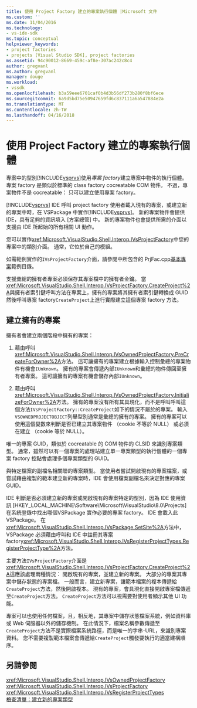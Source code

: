 ```yaml
---
title: 使用 Project Factory 建立的專案執行個體 |Microsoft 文件
ms.custom: ''
ms.date: 11/04/2016
ms.technology:
- vs-ide-sdk
ms.topic: conceptual
helpviewer_keywords:
- project factories
- projects [Visual Studio SDK], project factories
ms.assetid: 94c90012-8669-459c-af8e-307ac242c8c4
author: gregvanl
ms.author: gregvanl
manager: douge
ms.workload:
- vssdk
ms.openlocfilehash: b3a59eee6701caf0b4d3b56df273b280f8bf6ece
ms.sourcegitcommit: 6a9d5bd75e50947659fd6c837111a6a547884e2a
ms.translationtype: MT
ms.contentlocale: zh-TW
ms.lasthandoff: 04/16/2018
---
```

# <a name="creating-project-instances-by-using-project-factories"></a>使用 Project Factory 建立的專案執行個體
專案中的型別[!INCLUDE[vsprvs](../../code-quality/includes/vsprvs_md.md)]使用*專案 factory*建立專案中物件的執行個體。 專案 factory 是類似於標準的 class factory cocreatable COM 物件。 不過，專案物件不是 cocreatable： 只可以建立使用專案 factory。  
  
 [!INCLUDE[vsprvs](../../code-quality/includes/vsprvs_md.md)] IDE 呼叫 project factory 使用者載入現有的專案，或建立新的專案中時，在 VSPackage 中實作[!INCLUDE[vsprvs](../../code-quality/includes/vsprvs_md.md)]。 新的專案物件會提供 IDE，具有足夠的資訊填入 [方案總管] 中。 新的專案物件也會提供所需的介面以支援由 IDE 所起始的所有相關 UI 動作。  
  
 您可以實作<xref:Microsoft.VisualStudio.Shell.Interop.IVsProjectFactory>中您的專案中的類別介面。 通常，它位於自己的模組。  
  
 如需範例實作的`IVsProjectFactory`介面，請參閱中所包含的 PrjFac.cpp[基本專案](http://msdn.microsoft.com/en-us/385fd2a3-d9f1-4808-87c2-a3f05a91fc36)範例目錄。  
  
 支援彙總的擁有者專案必須保存其專案檔中的擁有者金鑰。 當<xref:Microsoft.VisualStudio.Shell.Interop.IVsProjectFactory.CreateProject%2A>與擁有者索引鍵呼叫方法在專案上，擁有的專案將其擁有者索引鍵轉換成 GUID 然後呼叫專案 factory`CreateProject`上進行實際建立這個專案 factory 方法。  
  
## <a name="creating-an-owned-project"></a>建立擁有的專案  
 擁有者會建立兩個階段中擁有的專案：  
  
1.  藉由呼叫<xref:Microsoft.VisualStudio.Shell.Interop.IVsOwnedProjectFactory.PreCreateForOwner%2A>方法。 這可讓擁有的專案建立根據輸入控制彙總的專案物件有機會`IUnknown`。 擁有的專案會傳遞內部`IUnknown`和彙總的物件傳回至擁有者專案。 這可讓擁有的專案有機會儲存內部`IUnknown`。  
  
2.  藉由呼叫<xref:Microsoft.VisualStudio.Shell.Interop.IVsOwnedProjectFactory.InitializeForOwner%2A>方法。 擁有的專案沒有所有其具現化，而不是呼叫呼叫這個方法`IVsProjectFactory::CreateProject`如下的情況不屬於的專案。 輸入`VSOWNEDPROJECTOBJECT`列舉型別通常是彙總的擁有的專案。 擁有的專案可以使用這個變數來判斷是否已建立其專案物件 （cookie 不等於 NULL） 或必須在建立 （cookie 等於 NULL）。  
  
 唯一的專案 GUID，類似於 cocreatable 的 COM 物件的 CLSID 來識別專案類型。 通常，雖然可以有一個專案的處理站建立單一專案類型的執行個體的一個專案 factory 控點會處理多個專案類型的 GUID。  
  
 與特定檔案的副檔名相關聯的專案類型。 當使用者嘗試開啟現有的專案檔案，或嘗試藉由複製的範本建立新的專案時，IDE 會使用檔案副檔名來決定對應的專案 GUID。  
  
 IDE 判斷是否必須建立新的專案或開啟現有的專案特定的型別，因為 IDE 使用資訊 [HKEY_LOCAL_MACHINE\Software\Microsoft\VisualStudio\8.0\Projects] 在系統登錄中找出哪個VSPackage 實作必要的專案 factory。 IDE 會載入此 VSPackage。 在<xref:Microsoft.VisualStudio.Shell.Interop.IVsPackage.SetSite%2A>方法中，VSPackage 必須藉由呼叫和 IDE 中註冊其專案 factory<xref:Microsoft.VisualStudio.Shell.Interop.IVsRegisterProjectTypes.RegisterProjectType%2A>方法。  
  
 主要方法`IVsProjectFactory`介面是<xref:Microsoft.VisualStudio.Shell.Interop.IVsProjectFactory.CreateProject%2A>這應該處理兩種情況： 開啟現有的專案，並建立新的專案。 大部分的專案其專案中儲存狀態的專案檔。 一般而言，建立新專案，讓範本檔案的複本傳遞給`CreateProject`方法，然後開啟複本。 現有的專案，會具現化直接開啟專案檔傳遞至`CreateProject`方法。 `CreateProject`方法可以視需要對使用者顯示其他 UI 功能。  
  
 專案可以也使用任何檔案，且，相反地，其專案中儲存狀態檔案系統，例如資料庫或 Web 伺服器以外的儲存機制。 在此情況下，檔案名稱參數傳遞至`CreateProject`方法不是實際檔案系統路徑，而是唯一的字串-URL，來識別專案資料。 您不需要複製範本檔案會傳遞給`CreateProject`觸發要執行的適當建構順序。  
  
## <a name="see-also"></a>另請參閱  
 <xref:Microsoft.VisualStudio.Shell.Interop.IVsOwnedProjectFactory>   
 <xref:Microsoft.VisualStudio.Shell.Interop.IVsProjectFactory>   
 <xref:Microsoft.VisualStudio.Shell.Interop.IVsRegisterProjectTypes>   
 [檢查清單︰建立新的專案類型](../../extensibility/internals/checklist-creating-new-project-types.md)